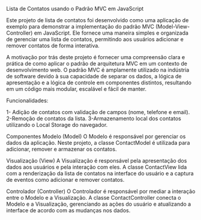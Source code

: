 Lista de Contatos usando o Padrão MVC em JavaScript

Este projeto de lista de contatos foi desenvolvido como uma aplicação de exemplo para demonstrar a implementação do padrão MVC (Model-View-Controller) em JavaScript. Ele fornece uma maneira simples e organizada de gerenciar uma lista de contatos, permitindo aos usuários adicionar e remover contatos de forma interativa.

 A motivação por trás deste projeto é fornecer uma compreensão clara e prática de como aplicar o padrão de arquitetura MVC em um contexto de desenvolvimento web. O padrão MVC é amplamente utilizado na indústria de software devido à sua capacidade de separar os dados, a lógica de apresentação e a lógica de controle em componentes distintos, resultando em um código mais modular, escalável e fácil de manter.

Funcionalidades:

1- Adição de contatos com validação de campos (nome, telefone e email).
2-Remoção de contatos da lista.
3-Armazenamento local dos contatos utilizando o Local Storage do navegador.

Componentes
Modelo (Model)
O Modelo é responsável por gerenciar os dados da aplicação. Neste projeto, a classe ContactModel é utilizada para adicionar, remover e armazenar os contatos.

Visualização (View)
A Visualização é responsável pela apresentação dos dados aos usuários e pela interação com eles. A classe ContactView lida com a renderização da lista de contatos na interface do usuário e a captura de eventos como adicionar e remover contatos.

Controlador (Controller)
O Controlador é responsável por mediar a interação entre o Modelo e a Visualização. A classe ContactController conecta o Modelo e a Visualização, gerenciando as ações do usuário e atualizando a interface de acordo com as mudanças nos dados.